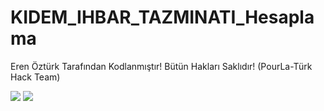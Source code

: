 # KIDEM_IHBAR_TAZMINATI_Hesaplama
Eren Öztürk Tarafından Kodlanmıştır! Bütün Hakları Saklıdır! (PourLa-Türk Hack Team)


<a href="https://resmim.net/run/aMMPBE.jpg"><img src="https://resmim.net/f/aMMPBE.jpg" /></a>
<a href="https://resmim.net/run/zbMe3x.jpg"><img src="https://resmim.net/f/zbMe3x.jpg" /></a>
